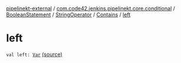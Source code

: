 [pipelinekt-external](../../../../index.md) / [com.code42.jenkins.pipelinekt.core.conditional](../../../index.md) / [BooleanStatement](../../index.md) / [StringOperator](../index.md) / [Contains](index.md) / [left](./left.md)

# left

`val left: `[`Var`](../../../../com.code42.jenkins.pipelinekt.core.vars/-var/index.md) [(source)](https://github.com/code42/pipelinekt/tree/master/core/src/main/kotlin/com/code42/jenkins/pipelinekt/core/conditional/BooleanStatement.kt#L53)